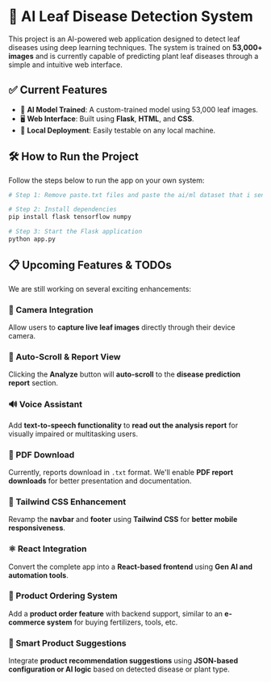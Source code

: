 # 🌿 AI Leaf Disease Detection System

This project is an AI-powered web application designed to detect leaf diseases using deep learning techniques. The system is trained on **53,000+ images** and is currently capable of predicting plant leaf diseases through a simple and intuitive web interface.



## ✅ Current Features

- 🧠 **AI Model Trained**: A custom-trained model using 53,000 leaf images.
- 🖥️ **Web Interface**: Built using **Flask**, **HTML**, and **CSS**.
- 📁 **Local Deployment**: Easily testable on any local machine.



## 🛠 How to Run the Project

Follow the steps below to run the app on your own system:

```bash
# Step 1: Remove paste.txt files and paste the ai/ml dataset that i send in the wp group in the model portions

# Step 2: Install dependencies
pip install flask tensorflow numpy

# Step 3: Start the Flask application
python app.py
```


## 📋 Upcoming Features & TODOs

We are still working on several exciting enhancements:

### 📸 Camera Integration
Allow users to **capture live leaf images** directly through their device camera.

### 🧪 Auto-Scroll & Report View
Clicking the **Analyze** button will **auto-scroll** to the **disease prediction report** section.

### 🔊 Voice Assistant
Add **text-to-speech functionality** to **read out the analysis report** for visually impaired or multitasking users.

### 📄 PDF Download
Currently, reports download in `.txt` format. We'll enable **PDF report downloads** for better presentation and documentation.

### 📱 Tailwind CSS Enhancement
Revamp the **navbar** and **footer** using **Tailwind CSS** for **better mobile responsiveness**.

### ⚛️ React Integration
Convert the complete app into a **React-based frontend** using **Gen AI and automation tools**.

### 🛒 Product Ordering System
Add a **product order feature** with backend support, similar to an **e-commerce system** for buying fertilizers, tools, etc.

### 🤖 Smart Product Suggestions
Integrate **product recommendation suggestions** using **JSON-based configuration or AI logic** based on detected disease or plant type.
